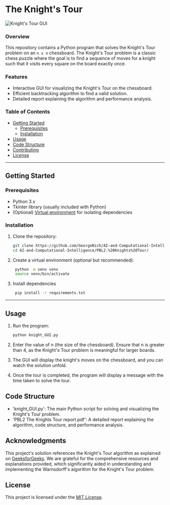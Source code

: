 # The Knight's Tour

![Knight's Tour GUI](knight_tour_demo.gif)

### Overview

This repository contains a Python program that solves the Knight's Tour problem on an `n x n` chessboard. The Knight's Tour problem is a classic chess puzzle where the goal is to find a sequence of moves for a knight such that it visits every square on the board exactly once.

### Features

- Interactive GUI for visualizing the Knight's Tour on the chessboard.
- Efficient backtracking algorithm to find a valid solution.
- Detailed report explaining the algorithm and performance analysis.

### Table of Contents

- [Getting Started](#getting-started)
  - [Prerequisites](#prerequisites)
  - [Installation](#installation)
- [Usage](#usage)
- [Code Structure](#code-structure)
- [Contributing](#contributing)
- [License](#license)

---

## Getting Started

### Prerequisites

- Python 3.x
- Tkinter library (usually included with Python)
- (Optional) [Virtual environment](https://docs.python.org/3/tutorial/venv.html) for isolating dependencies

### Installation

1. Clone the repository:

   ```bash
   git clone https://github.com/GeorgeNich/AI-and-Computational-Intelligence.git
   cd AI-and-Computational-Intelligence/PBL2.%20Knights%20Tour/
   
2. Create a virtual environment (optional but recommended):
   ```bash
    python -m venv venv
    source venv/bin/activate

4. Install dependencies
   ```bash
    pip install -r requirements.txt

---

## Usage

1. Run the program:
    ```bash
    python knight_GUI.py

2. Enter the value of n (the size of the chessboard). Ensure that n is greater than 4, as the Knight's Tour problem is meaningful for larger boards.

3. The GUI will display the knight's moves on the chessboard, and you can watch the solution unfold.

4. Once the tour is completed, the program will display a message with the time taken to solve the tour.

## Code Structure

- 'knight_GUI.py': The main Python script for solving and visualizing the Knight's Tour problem.
- 'PBL2 The Knights Tour report.pdf': A detailed report explaining the algorithm, code structure, and performance analysis.

## Acknowledgments
This project's solution references the Knight's Tour algorithm as explained on [GeeksforGeeks](https://www.geeksforgeeks.org/warnsdorffs-algorithm-knights-tour-problem/). We are grateful for the comprehensive resources and explanations provided, which significantly aided in understanding and implementing the Warnsdorff's algorithm for the Knight's Tour problem.

## License
This project is licensed under the [MIT License](LICENSE).


